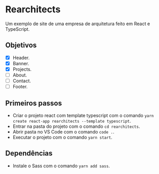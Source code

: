 # Rearchitects
Um exemplo de site de uma empresa de arquitetura feito em React e TypeScript.

## Objetivos
- [x] Header.
- [x] Banner.
- [x] Projects.
- [ ] About.
- [ ] Contact.
- [ ] Footer.

## Primeiros passos
- Criar o projeto react com template typescript com o comando `yarn create react-app rearchitects --template typescript`.
- Entrar na pasta do projeto com o comando `cd rearchitects`.
- Abrir pasta no VS Code com o comando `code .`.
- Executar o projeto com o comando `yarn start`.

## Dependências
- Instale o Sass com o comando `yarn add sass`.
